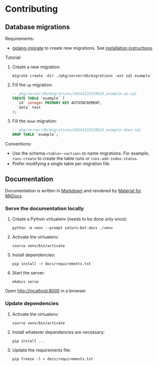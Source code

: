 # Contributing

## Database migrations

Requirements:

-   [golang-migrate](https://github.com/golang-migrate) to create new migrations.
    See [installation instructions](https://github.com/golang-migrate/migrate/tree/master/cmd/migrate#installation).

Tutorial:

1. Create a new migration:
    ```shell
    migrate create -dir ./pkg/server/db/migrations -ext sql example
    ```
2. Fill the `up` migration:
    ```sql
    -- pkg/server/db/migrations/20241223120923_example.up.sql
    CREATE TABLE `example` (
      `id` integer PRIMARY KEY AUTOINCREMENT,
      `data` text
    );
    ```
3. Fill the `down` migration:
    ```sql
    -- pkg/server/db/migrations/20241223120923_example.down.sql
    DROP TABLE `example`;
    ```

Conventions:

-   Use the schema `<table>-<action>` to name migrations.
    For example, `runs-create` to create the table runs or `runs-add-index-status`.
-   Prefer modifying a single table per migration file.

## Documentation

Documentation is written in [Markdown](https://www.markdownguide.org/) and rendered by [Material for MkDocs](https://squidfunk.github.io/mkdocs-material/).

### Serve the documentation locally

1. Create a Python virtualenv (needs to be done only once):
    ```shell
    python -m venv --prompt saturn-bot-docs ./venv
    ```
2. Activate the virtualenv:
    ```shell
    source venv/bin/activate
    ```
3. Install dependencies:
    ```shell
    pip install -r docs/requirements.txt
    ```
4. Start the server:
    ```shell
    mkdocs serve
    ```

Open [http://localhost:8000](http://localhost:8000) in a browser.

### Update dependencies

1. Activate the virtualenv:
    ```shell
    source venv/bin/activate
    ```
2. Install whatever dependencies are necessary:
    ```shell
    pip install ...
    ```
3. Update the requirements file:
    ```shell
    pip freeze -l > docs/requirements.txt
    ```
